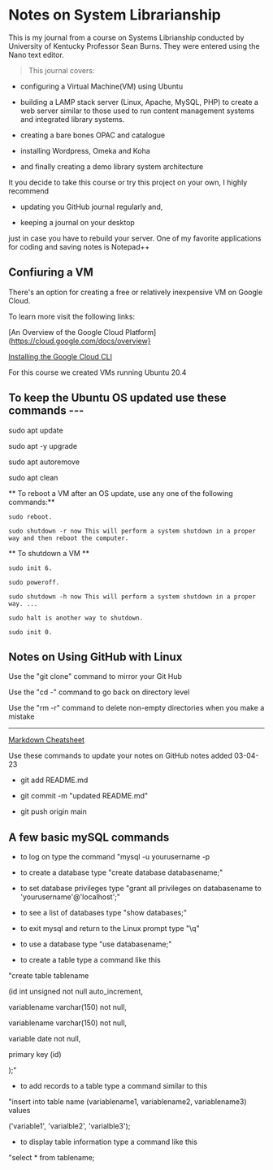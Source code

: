 # Notes on System Librarianship

This is my journal from a course on Systems Librianship conducted by University of Kentucky Professor Sean Burns. 
They were entered using the Nano text editor.

>This journal covers:

- configuring  a Virtual Machine(VM) using Ubuntu

- building a LAMP stack server (Linux, Apache, MySQL, PHP) to create a web server similar to those used to run content management systems and integrated library systems. 

- creating a bare bones OPAC and catalogue

- installing Wordpress, Omeka and Koha

- and finally creating a demo library system architecture  


It you decide to take this course or try this project on your own, I highly recommend 

- updating you GitHub journal regularly and, 

- keeping a journal on your desktop 

just in case you have to rebuild your server. One of my favorite applications for coding and saving notes is 
Notepad++


## Confiuring a VM 

There's an option for creating a free or relatively inexpensive VM on Google Cloud.

To learn more visit the following links:

[An Overview of the Google Cloud Platform](https://cloud.google.com/docs/overview}

[Installing the Google Cloud CLI]( https://cloud.google.com/sdk/docs/install-sdk)

For this course we created VMs running Ubuntu 20.4

## To keep the Ubuntu OS updated use these commands ---

sudo apt update

sudo apt -y upgrade

sudo apt autoremove

sudo apt clean 


** To reboot a VM after an OS update, use any one of the following commands:**

    sudo reboot.

    sudo shutdown -r now This will perform a system shutdown in a proper way and then reboot the computer.
	
** To shutdown a VM ** 

    sudo init 6.

    sudo poweroff.

    sudo shutdown -h now This will perform a system shutdown in a proper way. ...

    sudo halt is another way to shutdown.

    sudo init 0.



##  Notes on Using GitHub with Linux

 Use the "git clone" command to mirror your Git Hub

 Use the "cd -" command to go back on directory level

 Use the "rm -r" command to delete non-empty directories when you make a mistake
 
----------------------------

[ Markdown Cheatsheet](https://www.markdownguide.org/cheat-sheet/)
 
 Use these commands to update your notes on GitHub
 notes added 03-04-23

 - git add README.md
 
 - git commit -m "updated README.md"

 - git push origin main 





 
## A few basic mySQL commands

- to log on type the command "mysql -u yourusername -p

- to create a database type "create database databasename;"

- to set database privileges type "grant all privileges on databasename to 'yourusername'@'localhost';"

- to see a list of databases type "show databases;"

- to exit mysql and return to the Linux prompt type "\q"

- to use a database type "use databasename;"

- to create a table type a command like this
 
"create table tablename

(id int unsigned not null auto_increment, 

variablename varchar(150) not null,

variablename varchar(150) not null, 

variable date not null,

primary key (id)

);"

- to add records to a table type a command similar to this 

"insert into table name (variablename1, variablename2, variablename3) values

('variable1', 'varialble2', 'varialble3');

- to display table information type a command like this

"select * from tablename;
 

